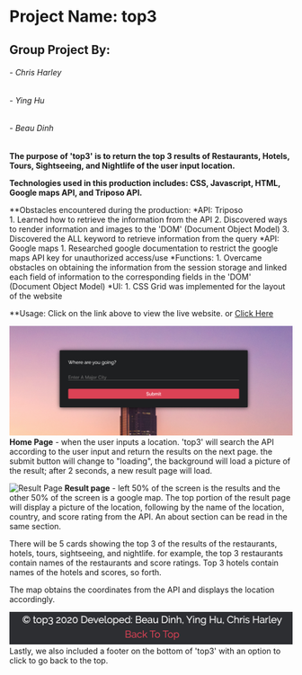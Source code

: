 # Project Name: top3

## Group Project By:

###### - Chris Harley
###### - Ying Hu
###### - Beau Dinh

**The purpose of 'top3' is to return the top 3 results of Restaurants, Hotels, Tours, Sightseeing, and Nightlife of the user input location.**

**Technologies used in this production includes: CSS, Javascript, HTML, Google maps API, and Triposo API.**

**Obstacles encountered during the production:
  *API: Triposo  
    1. Learned how to retrieve the information from the API
    2. Discovered ways to render information and images to the 'DOM' (Document Object Model) 
    3. Discovered the ALL keyword to retrieve information from the query
  *API: Google maps
    1. Researched google documentation to restrict the google maps API key for unauthorized access/use 
  *Functions: 
    1. Overcame obstacles on obtaining the information from the session storage and linked each field of information to the corresponding fields in the 'DOM' (Document Object Model)
  *UI:
    1. CSS Grid was implemented for the layout of the website

**Usage: Click on the link above to view the live website. or [Click Here](https://digitalcrafts-gp1-top3.netlify.app)

![Home Page](./dist/images/homepage.png)
**Home Page** - when the user inputs a location. 'top3' will search the API according to the user input and return the results on the next page. the submit button will change to "loading", the background will load a picture of the result; after 2 seconds, a new result page will load.

![Result Page](./dist/images/resultpage.png)
**Result page** - left 50% of the screen is the results and the other 50% of the screen is a google map.
The top portion of the result page will display a picture of the location, following by the name of the location, country, and score rating from the API. An about section can be read in the same section.

There will be 5 cards showing the top 3 of the results of the restaurants, hotels, tours, sightseeing, and nightlife. for example, the top 3 restaurants contain names of the restaurants and score ratings. Top 3 hotels contain names of the hotels and scores, so forth.

The map obtains the coordinates from the API and displays the location accordingly.

![Back To T0p](./dist/images/footer.png)
Lastly, we also included a footer on the bottom of 'top3' with an option to click to go back to the top. 

